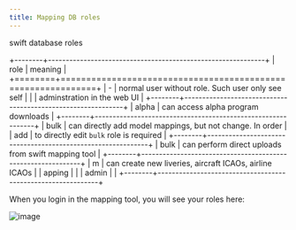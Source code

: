 ```yaml
---
title: Mapping DB roles
---
```


swift database roles

+--------+-------------------------------------------------------------+
| role   | meaning                                                     |
+========+=============================================================+
| -      | normal user without role. Such user only see self           |
|        | adminstration in the web UI                                 |
+--------+-------------------------------------------------------------+
| alpha  | can access alpha program downloads                          |
+--------+-------------------------------------------------------------+
| bulk   | can directly add model mappings, but not change. In order   |
| add    | to directly edit `bulk` role is required                    |
+--------+-------------------------------------------------------------+
| bulk   | can perform direct uploads from swift mapping tool          |
+--------+-------------------------------------------------------------+
| m      | can create new liveries, aircraft ICAOs, airline ICAOs      |
| apping |                                                             |
| admin  |                                                             |
+--------+-------------------------------------------------------------+

When you login in the mapping tool, you will see your roles here:

![image](http://img.swift-project.org/Login_roles.png)
